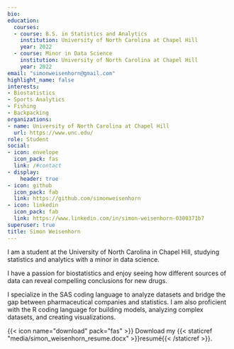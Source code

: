 ```yaml
---
bio: 
education:
  courses:
  - course: B.S. in Statistics and Analytics
    institution: University of North Carolina at Chapel Hill
    year: 2022
  - course: Minor in Data Science
    institution: University of North Carolina at Chapel Hill
    year: 2022
email: "simonweisenhorn@gmail.com"
highlight_name: false
interests:
- Biostatistics
- Sports Analytics
- Fishing
- Backpacking
organizations:
- name: University of North Carolina at Chapel Hill
  url: https://www.unc.edu/
role: Student
social:
- icon: envelope
  icon_pack: fas
  link: /#contact
- display:
    header: true
- icon: github
  icon_pack: fab
  link: https://github.com/simonweisenhorn
- icon: linkedin
  icon_pack: fab
  link: https://www.linkedin.com/in/simon-weisenhorn-0300371b7
superuser: true
title: Simon Weisenhorn
---
```


I am a student at the University of North Carolina in Chapel Hill, studying statistics and analytics with a minor in data science.

I have a passion for biostatistics and enjoy seeing how different sources of data can reveal compelling conclusions for new drugs.

I specialize in the SAS coding language to analyze datasets and bridge the gap between pharmaceutical companies and statistics. I am also proficient with the R coding language for building models, analyzing complex datasets, and creating visualizations.


{{< icon name="download" pack="fas" >}} Download my {{< staticref "media/simon_weisenhorn_resume.docx" >}}resumé{{< /staticref >}}.
